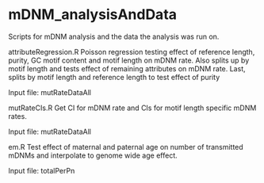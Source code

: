 # mDNM_analysisAndData
Scripts for mDNM analysis and the data the analysis was run on.

attributeRegression.R
Poisson regression testing effect of reference length, purity, GC motif content and motif length on mDNM rate.
Also splits up by motif length and tests effect of remaining attributes on mDNM rate.
Last, splits by motif length and reference length to test effect of purity

Input file: mutRateDataAll

mutRateCIs.R
Get CI for mDNM rate and CIs for motif length specific mDNM rates.

Input file: mutRateDataAll

em.R
Test effect of maternal and paternal age on number of transmitted mDNMs and interpolate to genome wide age effect.

Input file: totalPerPn
